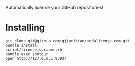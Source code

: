 Automatically license your GitHub repositories!

# Installing

```
git clone git@github.com:gjtorikian/addalicense.com.git
bundle install
script/license_scraper.rb
bundle exec shotgun
open http://127.0.0.1:9393/
```
